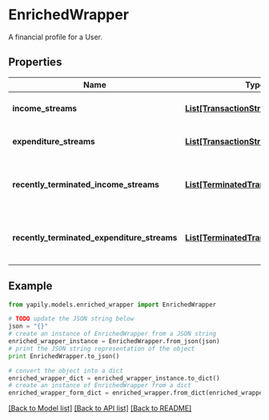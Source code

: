 # EnrichedWrapper

A financial profile for a User.

## Properties

Name | Type | Description | Notes
------------ | ------------- | ------------- | -------------
**income_streams** | [**List[TransactionStream]**](TransactionStream.md) | A list of transaction streams | 
**expenditure_streams** | [**List[TransactionStream]**](TransactionStream.md) | A list of transaction streams | 
**recently_terminated_income_streams** | [**List[TerminatedTransactionStream]**](TerminatedTransactionStream.md) | A list of terminated transaction income streams | 
**recently_terminated_expenditure_streams** | [**List[TerminatedTransactionStream]**](TerminatedTransactionStream.md) | A list of terminated transaction expenditure streams | 

## Example

```python
from yapily.models.enriched_wrapper import EnrichedWrapper

# TODO update the JSON string below
json = "{}"
# create an instance of EnrichedWrapper from a JSON string
enriched_wrapper_instance = EnrichedWrapper.from_json(json)
# print the JSON string representation of the object
print EnrichedWrapper.to_json()

# convert the object into a dict
enriched_wrapper_dict = enriched_wrapper_instance.to_dict()
# create an instance of EnrichedWrapper from a dict
enriched_wrapper_form_dict = enriched_wrapper.from_dict(enriched_wrapper_dict)
```
[[Back to Model list]](../README.md#documentation-for-models) [[Back to API list]](../README.md#documentation-for-api-endpoints) [[Back to README]](../README.md)


